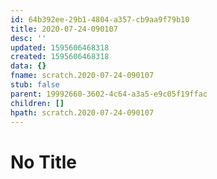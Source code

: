 ```yaml
---
id: 64b392ee-29b1-4804-a357-cb9aa9f79b10
title: 2020-07-24-090107
desc: ''
updated: 1595606468318
created: 1595606468318
data: {}
fname: scratch.2020-07-24-090107
stub: false
parent: 19992660-3602-4c64-a3a5-e9c05f19ffac
children: []
hpath: scratch.2020-07-24-090107
---
```

# No Title
